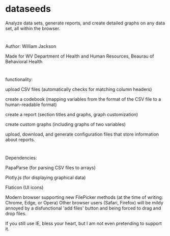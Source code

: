 # dataseeds
Analyze data sets, generate reports, and create detailed graphs on any data set, all within the browser.

#
Author: William Jackson

Made for WV Department of Health and Human Resources, Beaurau of Behavioral Health

#
functionality:

upload CSV files (automatically checks for matching column headers)

create a codebook (mapping variables from the format of the CSV file to a human-readable format)

create a report (section titles and graphs, graph customization)

create custom graphs (including graphs of two variables)

upload, download, and generate configuration files that store information about reports.

#
Dependencies:

PapaParse (for parsing CSV files to arrays)

Plotly.js (for displaying graphical data)

Flaticon (UI icons)

Modern browser supporting new FilePicker methods (at the time of writing: Chrome, Edge, or Opera)
Other browser users (Safari, Firefox) will be mildy annoyed by a disfunctional 'add files' button and being forced to drag and drop files.

If you still use IE, bless your heart, but I am not even pretending to support it.

